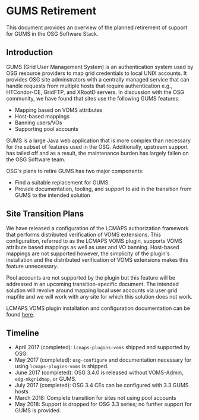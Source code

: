 
GUMS Retirement
===============

This document provides an overview of the planned retirement of support for GUMS in the OSG Software Stack.

Introduction
------------

GUMS (Grid User Management System) is an authentication system used by OSG resource providers to map grid credentials to
local UNIX accounts. It provides OSG site adminstrators with a centrally managed service that can handle requests from
multiple hosts that require authentication e.g., HTCondor-CE, GridFTP, and XRootD servers. In discussion with the OSG
community, we have found that sites use the following GUMS features:

- Mapping based on VOMS attributes
- Host-based mappings
- Banning users/VOs
- Supporting pool accounts

GUMS is a large Java web application that is more complex than necessary for the subset of features used in the
OSG. Additionally, upstream support has tailed off and as a result, the maintenance burden has largely fallen on the OSG
Software team.

OSG's plans to retire GUMS has two major components:

- Find a suitable replacement for GUMS
- Provide documentation, tooling, and support to aid in the transition from GUMS to the intended solution

Site Transition Plans
---------------------

We have released a configuration of the LCMAPS authorization framework that performs distributed verification of VOMS
extensions. This configuration, referred to as the LCMAPS VOMS plugin, supports VOMS attribute based mappings as well as
user and VO banning. Host-based mappings are not supported however, the simplicity of the plugin's installation and
the distributed verification of VOMS extensions makes this feature unnecessary.

Pool accounts are not supported by the plugin but this feature will be addressed in an upcoming transition-specific
document. The intended solution will revolve around mapping local user accounts via user grid mapfile and we will work
with any site for which this solution does not work.

LCMAPS VOMS plugin installation and configuration documentation can be
found [here](https://opensciencegrid.github.io/docs/security/lcmaps-voms-authentication).

Timeline
--------

- April 2017 (completed): `lcmaps-plugins-voms` shipped and supported by OSG.
- May 2017 (completed): `osg-configure` and documentation necessary for using `lcmaps-plugins-voms` is shipped.
- June 2017 (completed): OSG 3.4.0 is released without VOMS-Admin, `edg-mkgridmap`, or GUMS.
- July 2017 (completed): OSG 3.4 CEs can be configured with 3.3 GUMS hosts
- March 2018: Complete transition for sites not using pool accounts
- May 2018: Support is dropped for OSG 3.3 series; no further support for GUMS is provided.
